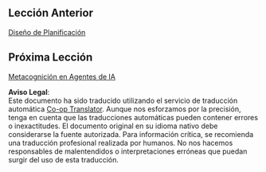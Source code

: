 <!--
CO_OP_TRANSLATOR_METADATA:
{
  "original_hash": "c692a8975d7d5b99575a553de1c5e8a7",
  "translation_date": "2025-05-20T09:00:50+00:00",
  "source_file": "08-multi-agent/README.md",
  "language_code": "es"
}
-->
## Lección Anterior

[Diseño de Planificación](../07-planning-design/README.md)

## Próxima Lección

[Metacognición en Agentes de IA](../09-metacognition/README.md)

**Aviso Legal**:  
Este documento ha sido traducido utilizando el servicio de traducción automática [Co-op Translator](https://github.com/Azure/co-op-translator). Aunque nos esforzamos por la precisión, tenga en cuenta que las traducciones automáticas pueden contener errores o inexactitudes. El documento original en su idioma nativo debe considerarse la fuente autorizada. Para información crítica, se recomienda una traducción profesional realizada por humanos. No nos hacemos responsables de malentendidos o interpretaciones erróneas que puedan surgir del uso de esta traducción.
